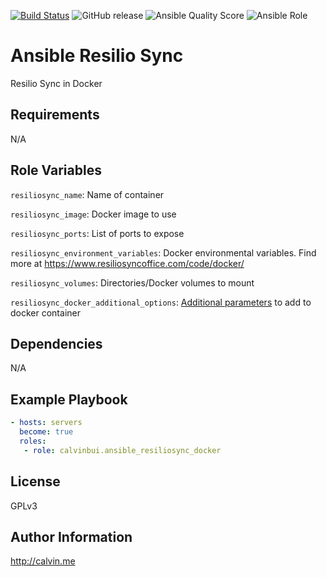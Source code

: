 [![Build Status](https://travis-ci.com/calvinbui/ansible-resiliosync-docker.svg?branch=master)](https://travis-ci.com/calvinbui/ansible-resiliosync-docker)
![GitHub release](https://img.shields.io/github/release/calvinbui/ansible-resiliosync-docker.svg)
![Ansible Quality Score](https://img.shields.io/ansible/quality/42480.svg)
![Ansible Role](https://img.shields.io/ansible/role/d/42480.svg)

# Ansible Resilio Sync

Resilio Sync in Docker

##  Requirements

N/A

## Role Variables

`resiliosync_name`: Name of container

`resiliosync_image`: Docker image to use

`resiliosync_ports`: List of ports to expose

`resiliosync_environment_variables`: Docker environmental variables. Find more at https://www.resiliosyncoffice.com/code/docker/

`resiliosync_volumes`: Directories/Docker volumes to mount

`resiliosync_docker_additional_options`: [Additional parameters](https://docs.ansible.com/ansible/latest/modules/docker_container_module.html) to add to docker container

## Dependencies

N/A

## Example Playbook

```yaml
- hosts: servers
  become: true
  roles:
   - role: calvinbui.ansible_resiliosync_docker
```

## License

GPLv3

## Author Information

http://calvin.me
